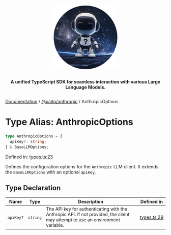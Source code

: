 <div style="display:flex; flex-direction:column; align-items:center;">
<p align="center">
  <img src="../UAITO.png" alt="UAITO Logo" width="200"/>
</p>

<p align="center">
  <strong>A unified TypeScript SDK for seamless interaction with various Large Language Models.</strong>
</p>
</div>

[Documentation](README.md) / [@uaito/anthropic](@uaito.anthropic.md) / AnthropicOptions

# Type Alias: AnthropicOptions

```ts
type AnthropicOptions = {
  apiKey?: string;
} & BaseLLMOptions;
```

Defined in: [types.ts:23](https://github.com/elribonazo/uaito/blob/5e718d4c4365447ef5056696ab53cf4e29d9d11a/packages/anthropic/src/types.ts#L23)

Defines the configuration options for the `Anthropic` LLM client.
It extends the `BaseLLMOptions` with an optional `apiKey`.

## Type Declaration

| Name | Type | Description | Defined in |
| ------ | ------ | ------ | ------ |
| `apiKey?` | `string` | The API key for authenticating with the Anthropic API. If not provided, the client may attempt to use an environment variable. | [types.ts:29](https://github.com/elribonazo/uaito/blob/5e718d4c4365447ef5056696ab53cf4e29d9d11a/packages/anthropic/src/types.ts#L29) |
